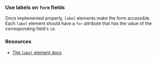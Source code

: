 ### Use labels on `form` fields

Once implemented properly, `label` elements make the form accessible. Each `label` element should have a `for` attribute that has the value of the corresponding field's `id`.

### Resources
<!-- Whenever possible, include the links to more advanced guide-->
* [The `label` element docs](https://developer.mozilla.org/en-US/docs/Learn/HTML/Forms/How_to_structure_an_HTML_form#The_%3Clabel%3E_element)

<!-- category: (0)-->
<!-- available categories:
    0: accessibility rules that everyone should follow with no exception
    1: accessibility tips that make outstanding user experience
    2: facts about designing for accessibility, testing etc.
-->
